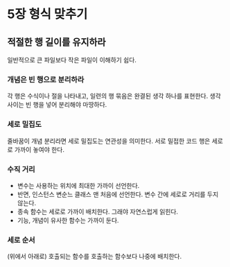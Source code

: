 # 5장 형식 맞추기

## 적절한 행 길이를 유지하라

일반적으로 큰 파일보다 작은 파일이 이해하기 쉽다.

### 개념은 빈 행으로 분리하라

각 행은 수식이나 절을 나타내고, 일련의 행 묶음은 완결된 생각 하나를 표현한다. 생각 사이는 빈 행을 넣어 분리해야 마땅하다.

### 세로 밀집도

줄바꿈이 개념 분리라면 세로 밀집도는 연관성을 의미한다. 서로 밀접한 코드 행은 세로로 가까이 놓여야 한다.

### 수직 거리

- 변수는 사용하는 위치에 최대한 가까이 선언한다.
- 반면, 인스턴스 변순느 클래스 맨 처음에 선언한다. 변수 간에 세로로 거리를 두지 않는다.
- 종속 함수는 세로로 가까이 배치한다. 그래야 자연스럽게 읽힌다.
- 기능, 개념이 유사한 함수는 가까이 둔다.

### 세로 순서

(위에서 아래로) 호출되는 함수를 호출하는 함수보다 나중에 배치한다.
